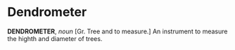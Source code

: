 # Dendrometer

**DENDROMETER**, _noun_ \[Gr. Tree and to measure.\] An instrument to measure the highth and diameter of trees.